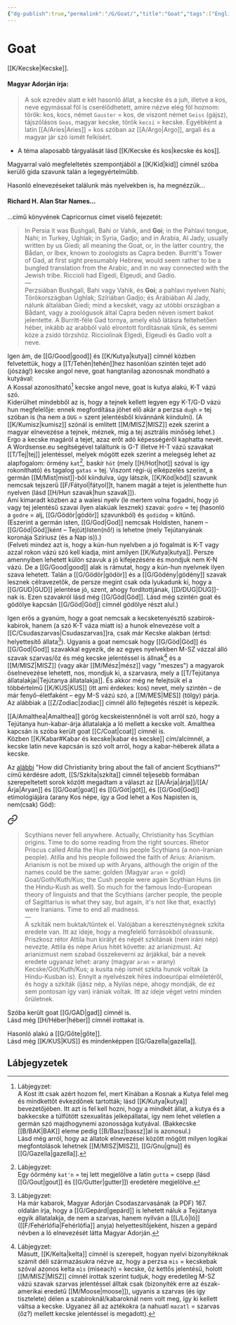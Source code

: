 ```yaml
---
{"dg-publish":true,"permalink":"/G/Goat/","title":"Goat","tags":["Englishtexttranslated","containstransclusions"],"created":"2024-12-18T11:22","updated":"2024-12-18T11:22"}
---
```



# Goat

[[K/Kecske\|Kecske]].  

#### Magyar Adorján írja:  

> A sok ezredév alatt e két hasonló állat, a kecske és a juh, illetve a kos, neve egymással föl is cserélődhetett, amire nézve elég föl hoznom: török: kos, kocs, német `Gauster` = kos, de viszont német `Geiss` (gájsz), tájszólásos `Goas`, magyar kecske, török `kecsi` = kecske. Egyébként a latin [[A/Aries\|Aries]] = kos szóban az [[A/Argo\|Argo]], argali és a magyar jár szó ismét felkísért.  
- A téma alaposabb tárgyalását lásd [[K/Kecske és kos\|kecske és kos]].  

Magyarral való megfeleltetés szempontjából a [[K/Kid\|kid]] címnél szóba kerülő gida szavunk talán a legegyértelműbb.  

Hasonló elnevezéseket találunk más nyelvekben is, ha megnézzük...

#### Richard H. Alan Star Names...  

...című könyvének Capricornus címet viselő fejezetét:  
> In Persia it was Bushgali, Bahi or Vahik, and **Goi**; in the Pahlavi tongue, Nahi; in Turkey, Ughlak; in Syria, Gadjo; and in Arabia, Al Jady, usually written by us Giedi; all meaning the Goat, or, in the latter country, the Bådan, or Ibex, known to zoologists as Capra beden. Burritt's Tower of Gad, at first sight presumably Hebrew, would seem rather to be a bungled translation from the Arabic, and in no way connected with the Jewish tribe. Riccioli had Elgedi, Elgeudi, and Gadio.  
> —  
> Perzsiában Bushgali, Bahi vagy Vahik, és **Goi**; a pahlavi nyelven Nahi; Törökországban Ughlak; Szíriában Gadjo; és Arábiában Al Jady, nálunk általában Giedi; mind a kecskét, vagy az utóbbi országban a Bådant, vagy a zoológusok által Capra beden néven ismert bakot jelentette. A Burritt-féle Gad tornya, amely első látásra feltehetően héber, inkább az arabból való elrontott fordításnak tűnik, és semmi köze a zsidó törzshöz. Ricciolinak Elgedi, Elgeudi és Gadio volt a neve.  

Igen ám, de [[G/Good\|good]] és [[K/Kutya\|kutya]] címnél közben felvetettük, hogy a [[T/Tehén\|tehén]]hez hasonlóan szintén tejet adó (jószág!) kecske angol neve, goat hangtanilag azonosnak mondható a kutyával:  
A Kossal azonosítható[^1] kecske angol neve, goat is kutya alakú, K-T vázú szó.  
Kiderülhet mindebből az is, hogy a tejnek kellett legyen egy K-T/G-D vázú hun megfelelője: ennek megfordítása jöhet elő akár a perzsa `dugh` = tej szóban is (ha nem a `DUG` = szent jelentésből kívánnánk kiindulni). (A [[K/Kumisz\|kumisz]] szónál is említett [[M/MISZ\|MISZ]] ezek szerint a magyar elnevezése a tejnek, méznek, míg a tej asztrális minőség lehet.)  
Ergo a kecske magáról a tejet, azaz erőt adó képességéről kaphatta nevét. A Wordsense.eu segítségével találtunk is G-T illetve H-T vázú szavakat [[T/Tej\|tej]] jelentéssel, melyek mögött ezek szerint a melegség lehet az alapfogalom: örmény `kat`[^2], baskír `höt` (mely [[H/Hot\|hot]] szóval is így rokonítható) és tagalog `gatas` = tej. Viszont régi-új elképzelés szerint, a germán [[M/Mist\|mist]]-ből kiindulva, úgy látszik, [[K/Köd\|köd]] szavunk nemcsak tejszerű [[F/Fátyol\|fátyol]]t, hanem magát a tejet is jelenthette hun nyelven (lásd [[H/Hun szavak\|hun szavak]]).  
Ami kimaradt közben az a walesi nyelv (le mertem volna fogadni, hogy jó vagy tej jelentésű szavai ilyen alakúak lesznek) szavai: `godro` = tej (hasonló a `godre` = alj, [[G/Gödör\|gödör]] szavunkból) és `godidog` = kitűnő.  
(Eszerint a germán isten, [[G/God\|God]] nemcsak Holdisten, hanem – [[G/Göd\|Göd]]ként – Tej(út)Isten(nő!) is lehetne (mely Tejútanyának koronája Szíriusz (és a Nap is)).)  
(Felveti mindez azt is, hogy a kún-hun nyelvben a jó fogalmát is K-T vagy azzal rokon vázú szó kell kiadja, mint amilyen [[K/Kutya\|kutya]]. Persze amennyiben lehetett külön szavuk a jó kifejezésére és mondjuk nem K-N vázú. De a [[G/Good\|good]] alak is rámutat, hogy a kún-hun nyelvnek ilyen szava lehetett. Talán a [[G/Gödör\|gödör]] és a [[G/Gödény\|gödény]] szavak lesznek célravezetők, de persze megint csak oda lyukadunk ki, hogy a [[G/GUD\|GUD]] jelentése jó, szent, ahogy fordítottjának, [[D/DUG\|DUG]]-nak is. Ezen szavakról lásd még [[G/Göd\|Göd]]. Lásd még szintén goat és gödölye kapcsán [[G/Göd\|Göd]] címnél gödölye részt alul.)  

Igen erős a gyanúm, hogy a goat nemcsak a kecsketenyésztő szabirok-kabirok, hanem (a szó K-T váza miatt is) a hunok elnevezése volt a [[C/Csudaszarvas\|Csudaszarvas]]ra, csak már Kecske alakban (értsd: helyettesítő állata[^3]). Ugyanis a goat nemcsak hogy [[G/Göd\|Göd]] és [[G/God\|God]] szavakkal egyezik, de az egyes nyelvekben M-SZ vázzal álló szavak szarvas/őz és még kecske jelentéssel is állnak[^4] és a [[M/MISZ\|MISZ]] (vagy akár [[M/Mész\|mész]] vagy "meszes") a magyarok őselnevezése lehetett, nos, mondjuk ki, a szarvasra, mely a [[T/Tejútanya állatalakjai\|Tejútanya állatalakja]]. És akkor még ne felejtsük el a többértelmű [[K/KUS\|KUS]] (itt ami érdekes: kos) nevet, mely szintén – de már fenyő-életfaként – egy M-S vázú szó, a [[M/MES\|MES]] (tölgy) párja.  
Az alábbiak a [[Z/Zodiac\|zodiac]] címnél álló fejtegetés részét is képezik.  

[[A/Amalthea\|Amalthea]] görög kecskeistennőnél is volt arról szó, hogy a Tejútanya hun-kabar-árja állatalakja a ló mellett a kecske volt. Amalthea kapcsán is szóba került goat [[C/Coat\|coat]] címnél is.  
Közben [[K/Kabar#Kabar és kecske\|kabar és kecske]] cím/alcímnél, a kecske latin neve kapcsán is szó volt arról, hogy a kabar-héberek állata a kecske.  

Az [alábbi](https://qr.ae/TSwo2X) "How did Christianity bring about the fall of ancient Scythians?" című kérdésre adott, [[S/Szkíta\|szkíta]] címnél teljesebb formában szerepeltetett sorok között megadtam a választ az [[A/Árja\|árja]]/[[A/Árja\|Aryan]] és [[G/Goat\|goat]] és [[G/Gót\|gót]], és [[G/God\|God]] etimológiájára (arany Kos népe, így a God lehet a Kos Napisten is, nem(csak) Göd):  

<div class="transclusion internal-embed is-loaded"><a class="markdown-embed-link" href="/a/arian/#4hiogr" aria-label="Open link"><svg xmlns="http://www.w3.org/2000/svg" width="24" height="24" viewBox="0 0 24 24" fill="none" stroke="currentColor" stroke-width="2" stroke-linecap="round" stroke-linejoin="round" class="svg-icon lucide-link"><path d="M10 13a5 5 0 0 0 7.54.54l3-3a5 5 0 0 0-7.07-7.07l-1.72 1.71"></path><path d="M14 11a5 5 0 0 0-7.54-.54l-3 3a5 5 0 0 0 7.07 7.07l1.71-1.71"></path></svg></a><div class="markdown-embed">



> Scythians never fell anywhere. Actually, Christianity has Scythian origins. Time to do some reading from the right sources. Rhetor Priscus called Atilla the Hun and his people Scythians (a non-Iranian people). Atilla and his people followed the faith of Arius: Arianism. Arianism is not be mixed up with Aryans, although the origin of the names could be the same: golden (Magyar `aran` = gold) Goat/Goth/Kuth/Kus; the Cush people were again Scythian Huns (in the Hindu-Kush as well). So much for the famous Indo-European theory of linguists and that the Scythians (archer people, the people of Sagittarius is what they say, but again, it's not like that, exactly) were Iranians. Time to end all madness.  
> —  
> A szkíták nem buktak/tűntek el. Valójában a kereszténységnek szkíta eredete van. Itt az ideje, hogy a megfelelő forrásokból olvassunk. Priszkosz rétor Attila hun királyt és népét szkítának (nem iráni nép) nevezte. Attila és népe Arius hitét követte: az arianizmust. Az arianizmust nem szabad összekeverni az árjákkal, bár a nevek eredete ugyanaz lehet: arany (magyar `aran` = arany) Kecske/Gót/Kuth/Kus; a kusita nép ismét szkíta hunok voltak (a Hindu-Kusban is). Ennyit a nyelvészek híres indoeurópai elméletéről, és hogy a szkíták (íjász nép, a Nyilas népe, ahogy mondják, de ez sem pontosan így van) irániak voltak. Itt az ideje véget vetni minden őrületnek.


</div></div>
  

Szóba került goat [[G/GAD\|gad]] címnél is.  
Lásd még [[H/Héber\|héber]] címnél írottakat is.  

Hasonló alakú a [[G/Gőte\|gőte]].  
Lásd még [[K/KUS\|KUS]] és mindenképpen [[G/Gazella\|gazella]].  

## Lábjegyzetek

[^1]: Lábjegyzet:  
A Kost itt csak azért hozom fel, mert Kínában a Kosnak a Kutya felel meg és mindkettőt évkezdőnek tartották; lásd [[K/Kutya\|kutya]] bevezetőjében. Itt azt is fel kell hozni, hogy a mindkét állat, a kutya és a bakkecske a túlfűtött szexualitás jelképállatai, így nem lehet véletlen a germán szó majdhogynemi azonossága kutyával. (Bakkecske [[B/BAK\|BAK]] eleme pedig [[B/Basz\|bassz]]al is azonosul.)  
Lásd még arról, hogy az állatok elnevezései között mögött milyen logikai megfontolások lehetnek [[M/MISZ\|MISZ]], [[G/Gnu\|gnu]] és [[G/Gazella\|gazella]].  

[^2]: Lábjegyzet:  
Egy óörmény `kat'n` = tej lett megjelölve a latin `gutta` = csepp (lásd [[G/Gout\|gout]] és [[G/Gutter\|gutter]]) eredetére megjelölve.  

[^3]: Lábjegyzet:  
Ha már kabarok, Magyar Adorján Csodaszarvasának (a PDF) 167. oldalán írja, hogy a [[G/Gepárd\|gepárd]] is lehetett náluk a Tejútanya egyik állatalakja, de nem a szarvas, hanem nyilván a [[L/Ló\|ló]] ([[F/Fehérlófia\|Fehérlófia]] anyja) helyettesítőjeként, hiszen a gepárd névben a ló elnevezését látta Magyar Adorján.  

[^4]: Lábjegyzet:  
Másutt, [[K/Kelta\|kelta]] címnél is szerepelt, hogyan nyelvi bizonyítéknak számít déli származásukra nézve az, hogy a perzsa `mis` = kecskebak szóval azonos kelta `mìs` (mìseach) = kecske, őz kettős jelentésű, holott [[M/MISZ\|MISZ]] címnél írottak szerint tudjuk, hogy eredetileg M-SZ vázú szavak szarvas jelentéssel álltak csak (bizonyíték erre az észak-amerikai eredetű [[M/Moose\|moose]]), ugyanis a szarvas (és így tisztelete) délen a szabiroknál/kabaroknál nem volt meg, így ki kellett váltsa a kecske. Ugyanez áll az aztékokra (a nahuatl `mazatl` = szarvas (őz?) mellett kecske jelentéssel is megadott).  